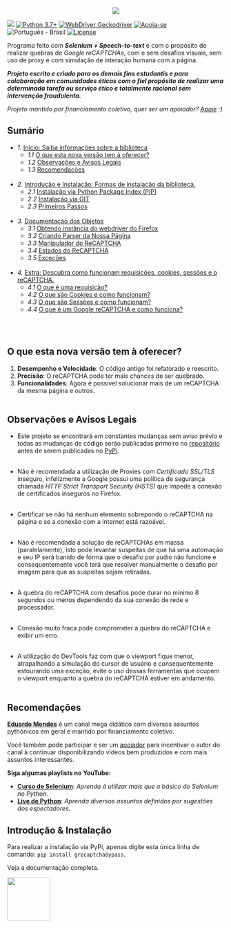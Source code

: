 <link rel="stylesheet" href="https://gist.githubusercontent.com/EthicalMeikin/c4d7bf093ba6ef5710924adf80009dba/raw/b07036c7e122fa8e14541d2ed8da3eb1774a3d1c/index.css">

<center>
  <img src="https://image.prntscr.com/image/_buFoHQMQ2S6TmMWrYi_zw.png"/>
</center>

![](https://img.shields.io/badge/grecaptchabypass-v2.0.2b2-dodgerblue.svg)
[![Python 3.7+](https://img.shields.io/badge/Python-3.7+-dodgerblue.svg)](https://www.python.org/downloads/)
[![WebDriver Geckodriver](https://img.shields.io/badge/WebDriver-GeckoDriver-dodgerblue.svg)](https://github.com/mozilla/geckodriver/releases)
[![Apoia-se](https://img.shields.io/badge/Apoie-apoia.se-dodgerblue.svg)](https://apoia.se/grecaptchabypass)
![Português - Brasil](https://img.shields.io/badge/Português-BR-dodgerblue.svg)
[![License](https://img.shields.io/badge/License-GPL-%235d5d5d.svg)](https://github.com/EthicalMeikin/grecaptchabypass/blob/master/LICENSE.md)

Programa feito com **_Selenium + Speech-to-text_** e com o propósito de
realizar quebras de _Google reCAPTCHAs_, com e sem desafios visuais, sem uso de
proxy e com simulação de interação humana com a página.

**_Projeto escrito e criado para os demais fins estudantis e
para colaboração em comunidades éticas com o fiel propósito de realizar uma
determinada tarefa ou serviço ético e totalmente racional sem intervenção
fraudulenta._**

_Projeto mantido por financiamento coletivo, quer ser um apoiador?
[Apoie](https://apoia.se/grecaptchabypass) :)_

## Sumário
<div class="no-list-style">

* _1._ [Início: Saiba informações sobre a biblioteca](/)
  - _1.1_ [O que esta nova versão tem à oferecer?](/#o-que-esta-nova-versao-tem-a-oferecer)
  - _1.2_ [Observações e Avisos Legais](/#observacoes-e-avisos-legais)
  - _1.3_ [Recomendações](/#recomendacoes)<br/><br/>
* _2._ [Introdução e Instalação: Formas de instalação da biblioteca.](/introduction-and-installation)
  - _2.1_ [Instalação via Python Package Index (PIP)](/introduction-and-installation/#instalacao-via-python-package-index-pip)
  - _2.2_ [Instalação via GIT](/introduction-and-installation/#instalacao-via-git)
  - _2.3_ [Primeiros Passos](/introduction-and-installation/#primeiros-passos)<br/><br/>
* _3._ [Documentação dos Objetos](/objects-documentation)
  - _3.1_ [Obtendo instância do webdriver do Firefox](/objects-documentation/#obtendo-instancia-do-webdriver-do-firefox)
  - _3.2_ [Criando Parser da Nossa Página](/objects-documentation/#criando-parser-da-nossa-pagina)
  - _3.3_ [Manipulador do ReCAPTCHA](/objects-documentation/#manipulador-do-recaptcha)
  - _3.4_ [Estados do ReCAPTCHA](/objects-documentation/#estados-do-recaptcha)
  - _3.5_ [Exceções](/objects-documentation/#excecoes)<br/><br/>
* _4._ [Extra: Descubra como funcionam requisições, cookies, sessões e o reCAPTCHA.](/extra)
  - _4.1_ [O que é uma requisição?](/extra/#o-que-e-uma-requisicao)
  - _4.2_ [O que são Cookies e como funcionam?](/extra/#o-que-sao-cookies-e-como-funcionam)
  - _4.3_ [O que são Sessões e como funcionam?](/extra/#o-que-sao-sessoes-e-como-funcionam)
  - _4.4_ [O que é um Google reCAPTCHA e como funciona?](/extra/#o-que-e-um-google-recaptcha-e-como-funciona)

</div>
<br/><br/>

## O que esta nova versão tem à oferecer?

1. **Desempenho e Velocidade**: O código antigo foi refatorado e reescrito.
2. **Precisão**: O reCAPTCHA pode ter mais chances de ser quebrado.
3. **Funcionalidades**: Agora é possível solucionar mais de um reCAPTCHA da
mesma página e outros.<br/><br/>

## Observações e Avisos Legais

* Este projeto se encontrará em constantes mudanças sem aviso prévio e todas as
mudanças de código serão publicadas primeiro no
[repositório](https://github.com/EthicalMeikin/grecaptchabypass) antes de
serem publicadas no [PyPi](https://pypi.com/project/grecaptchabypass).<br/><br/>

* Não é recomendada a utilização de Proxies com *Certificado SSL/TLS* inseguro,
infelizmente a Google possui uma política de segurança chamada
*HTTP Strict Transport Security (HSTS)* que impede a conexão de certificados
inseguros no Firefox.<br/><br/>

* Certificar se não há nenhum elemento sobrepondo o reCAPTCHA na página e se a
conexão com a internet está razoável.<br/><br/>

* Não é recomendada a solução de reCAPTCHAs em massa (paralelamente),
isto pode levantar suspeitas de que há uma automação e seu IP será banido de
forma que o desafio por audio não funcione e consequentemente você terá que
resolver manualmente o desafio por imagem para que as suspeitas sejam
retiradas.<br/><br/>

* A quebra do reCAPTCHA com desafios pode durar no mínimo 8 segundos ou menos
dependendo da sua conexão de rede e processador.<br/><br/>

* Conexão muito fraca pode comprometer a quebra do reCAPTCHA e exibir um erro.
<br/><br/>

* A utilização do DevTools faz com que o viewport fique menor, atrapalhando a
simulação do cursor de usuário e consequentemente estourando uma exceção, evite
o uso dessas ferramentas que ocupem o viewport enquanto a quebra do reCAPTCHA
estiver em andamento.<br/><br/>


## Recomendações
[**Eduardo Mendes**](http://youtube.com/c/eduardomendes) é um canal mega didático
com diversos assuntos pythônicos em geral e mantido por financiamento
coletivo.

Você também pode participar e ser um [apoiador](https://apoia.se/livedepython)
para incentivar o autor do canal à continuar disponibilizando vídeos bem
produzidos e com mais assuntos interessantes.

**Siga algumas playlists no YouTube:**

 - [**Curso de Selenium**](http://encurtador.com.br/hEHY9): _Aprenda à utilizar
 mais que o básico do Selenium no Python._
 - [**Live de Python**](http://encurtador.com.br/cpIU3): _Aprenda diversos assuntos
 definidos por sugestões dos espectadores._


## Introdução & Instalação

Para realizar a instalação via PyPi, apenas digite esta única linha de comando:
`pip install grecaptchabypass`.

Veja a documentação completa.

[<img src="https://bestbooks.thelargelibrary.com/BUTTON/BUTTON4.png" width="100">](https://grecaptchabypass.readthedocs.io/)
